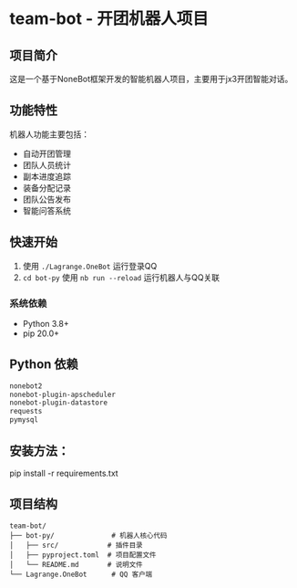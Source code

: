 # team-bot - 开团机器人项目

## 项目简介
这是一个基于NoneBot框架开发的智能机器人项目，主要用于jx3开团智能对话。

## 功能特性
机器人功能主要包括：
- 自动开团管理
- 团队人员统计
- 副本进度追踪
- 装备分配记录
- 团队公告发布
- 智能问答系统

## 快速开始

1. 使用 `./Lagrange.OneBot` 运行登录QQ
2. `cd bot-py` 使用 `nb run --reload` 运行机器人与QQ关联

### 系统依赖
- Python 3.8+
- pip 20.0+

## Python 依赖
```bash
nonebot2
nonebot-plugin-apscheduler
nonebot-plugin-datastore
requests
pymysql
```
## 安装方法：
pip install -r requirements.txt

## 项目结构
```
team-bot/
├── bot-py/              # 机器人核心代码
│   ├── src/            # 插件目录
│   ├── pyproject.toml  # 项目配置文件
│   └── README.md       # 说明文件
└── Lagrange.OneBot      # QQ 客户端
```
